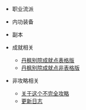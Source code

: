 <!-- docs/_sidebar.md -->

* 职业流派


* 内功装备


*  副本


* 成就相关
  * [丹枫别院成就点表格版](/content/achievement/danfengbieyuan.md)
  * [丹枫别院成就点非表格版](/content/achievement/danfeng_search.md)


* 非攻略相关
  * [关于这个不完全攻略](/content/about.md)
  * [更新日志](/content/updatelog.md)
